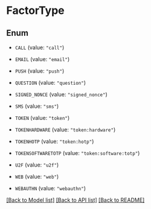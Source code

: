 # FactorType

## Enum


* `CALL` (value: `"call"`)

* `EMAIL` (value: `"email"`)

* `PUSH` (value: `"push"`)

* `QUESTION` (value: `"question"`)

* `SIGNED_NONCE` (value: `"signed_nonce"`)

* `SMS` (value: `"sms"`)

* `TOKEN` (value: `"token"`)

* `TOKENHARDWARE` (value: `"token:hardware"`)

* `TOKENHOTP` (value: `"token:hotp"`)

* `TOKENSOFTWARETOTP` (value: `"token:software:totp"`)

* `U2F` (value: `"u2f"`)

* `WEB` (value: `"web"`)

* `WEBAUTHN` (value: `"webauthn"`)


[[Back to Model list]](../README.md#documentation-for-models) [[Back to API list]](../README.md#documentation-for-api-endpoints) [[Back to README]](../README.md)


